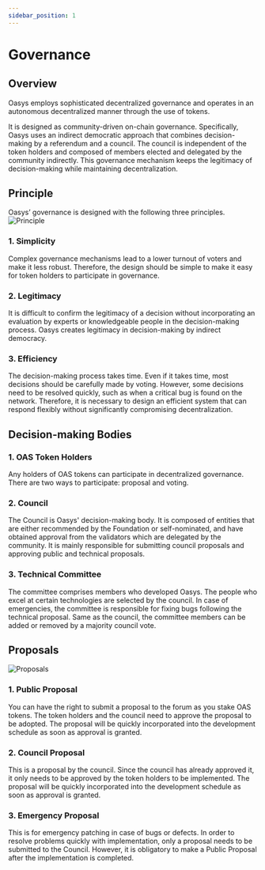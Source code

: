 ```yaml
---
sidebar_position: 1
---
```


# Governance
## Overview
Oasys employs sophisticated decentralized governance and operates in an autonomous decentralized manner through the use of tokens.

It is designed as community-driven on-chain governance. Specifically, Oasys uses an indirect democratic approach that combines decision-making by a referendum and a council. The council is independent of the token holders and composed of members elected and delegated by the community indirectly. This governance mechanism keeps the legitimacy of decision-making while maintaining decentralization.

## Principle
Oasys’ governance is designed with the following three principles.
![Principle](/img/docs/whitepaper/governance/principle.png)
### 1. Simplicity
Complex governance mechanisms lead to a lower turnout of voters and make it less robust. Therefore, the design should be simple to make it easy for token holders to participate in governance.
### 2. Legitimacy
It is difficult to confirm the legitimacy of a decision without incorporating an evaluation by experts or knowledgeable people in the decision-making process. Oasys creates legitimacy in decision-making by indirect democracy.
### 3. Efficiency
The decision-making process takes time. Even if it takes time, most decisions should be carefully made by voting. However, some decisions need to be resolved quickly, such as when a critical bug is found on the network. Therefore, it is necessary to design an efficient system that can respond flexibly without significantly compromising decentralization.

## Decision-making Bodies
### 1. OAS Token Holders
Any holders of OAS tokens can participate in decentralized governance. There are two ways to participate: proposal and voting.
### 2. Council
The Council is Oasys' decision-making body. It is composed of entities that are either recommended by the Foundation or self-nominated, and have obtained approval from the validators which are delegated by the community. It is mainly responsible for submitting council proposals and approving public and technical proposals.
### 3. Technical Committee
The committee comprises members who developed Oasys. The people who excel at certain technologies are selected by the council. In case of emergencies, the committee is responsible for fixing bugs following the technical proposal. Same as the council, the committee members can be added or removed by a majority council vote.

## Proposals
![Proposals](/img/docs/whitepaper/governance/proposals.png)

### 1. Public Proposal
You can have the right to submit a proposal to the forum as you stake OAS tokens. The token holders and the council need to approve the proposal to be adopted. The proposal will be quickly incorporated into the development schedule as soon as approval is granted.
### 2. Council Proposal
This is a proposal by the council. Since the council has already approved it, it only needs to be approved by the token holders to be implemented. The proposal will be quickly incorporated into the development schedule as soon as approval is granted.
### 3. Emergency Proposal
This is for emergency patching in case of bugs or defects. In order to resolve problems quickly with implementation, only a proposal needs to be submitted to the Council. However, it is obligatory to make a Public Proposal after the implementation is completed.
